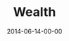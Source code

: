 ---
layout: message
category: message
series: "Meaning"
title: "Wealth"
date: 2014-06-14-00-00
message_id: 868
sc-permalink-url: "http://soundcloud.com/crdschurch/wealth"
audio: "http://s3.amazonaws.com/crossroads-media/messages/audio/meaning_02.mp3"
audio-duration: ":"
program: "http://s3.amazonaws.com/crossroads-media/documents/06_14-15_02_14Program.pdf"
description: "Chuck Mingo talks about the meaning of wealth."
video: "http://s3.amazonaws.com/crossroads-media/messages/video/meaning_02.mp4"
video-duration: ":"
yt-embed-url: "//www.youtube.com/embed/gi4JGgW7xXQ"
video-image: "http://s3.amazonaws.com/crossroads-media/images/meaning_02_still.jpg"
tag: 
 - chuck-mingo
 - crossroads
 - crossroads-church
 - wealth
 - program
 - meaning
explicit: false
---